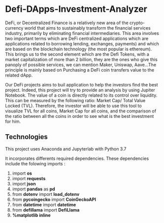 # Defi-DApps-Investment-Analyzer

DeFi, or Decentralized Finance  is a relatively new area of the crypto-currency world that aims to sustainably transform the financial services industry, primarily by eliminating financial intermediaries. 
This area involves two important terms which are DeFi centralized applications  which are applications related to borrowing lending, exchanges, payments) and which are based on the blockchain technology (the most popular is ethereum). This brings us to the second element which are the Defi Tokens, with a market capitalization of more than 2 billion, they are the ones who give this panoply of possible services, we can mention Maker, Uniswap, Aave...The principle is mainly based on Purchasing a DeFi coin transfers value to the related dApp.

Our DeFi projects aims to buil application to help the investors find the best project. 
Indeed, this project will try to provide an analysis by using Jupiter Notebook. 
The value of a coin is directly related to its control over liquidity. This can be measured by the following ratio: Market Cap/ Total Value Locked (TVL). Therefore, the investor will be able to use this tool to visualize TVL for all coins, Market Cap for all coins, and the comparison of the ratio between all the coins in order to see what is the best investment for him.

## Technologies
This project uses Anaconda and Jupyterlab with Python 3.7 

It incorporates differents required dependencies. These dependencies include the folowing imports :

 1. import **os**
 2. import **requests**
 3. import **json**
 4. import **pandas** as **pd**
 5. from **dotenv** import **load_dotenv**
 6. from **pycoingecko** import **CoinGeckoAPI**
 7. from **datetime** import **datetime**
 8. from **defillama** import **DefiLlama**
 9. **%matplotlib inline**


